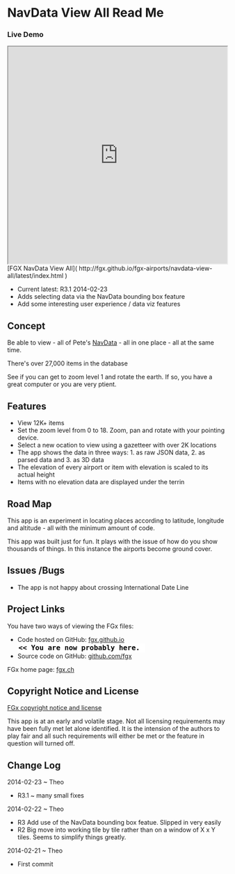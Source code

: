 NavData View All Read Me
========================

### Live Demo
<iframe src="http://fgx.github.io/fgx-airports/navdata-view-all/latest/index.html" width=100% height=500px class='overview' >
There is an `iframe` here. It is not visible when viewed on github.com/fgx. To view, please go to fgx.github.io. See 'Project Links' just below.
</iframe>
[FGX NavData View All]( http://fgx.github.io/fgx-airports/navdata-view-all/latest/index.html )

* Current latest: R3.1 2014-02-23
* Adds selecting data via the NavData bounding box feature
* Add some interesting user experience / data viz features

## Concept
Be able to view  - all of Pete's [NavData]( http://navdata.fgx.ch/ ) - all in one place - all at the same time.

There's over 27,000 items in the database

See if you can get to zoom level 1 and rotate the earth. If so, you have a great computer or you are very ptient.


## Features

* View 12K+ items
* Set the zoom level from 0 to 18. Zoom, pan and rotate with your pointing device.
* Select a new ocation to view using a gazetteer with over 2K locations
* The app shows the data in three ways: 1. as raw JSON data, 2. as parsed data and 3. as 3D data 
* The elevation of every airport or item with elevation is scaled to its actual height
* Items with no elevation data are displayed under the terrin

## Road Map
This app is an experiment in locating places according to latitude, longitude and altitude - all with the minimum amount of code. 

This app was built just for fun. It plays with the issue of how do you show thousands of things. In this instance the airports become ground cover.

## Issues /Bugs

* The app is not happy about crossing International Date Line

## Project Links

You have two ways of viewing the FGx files:

* Code hosted on GitHub: [fgx.github.io]( http://fgx.github.io/fgx-airports/navdata-view-all/ "view the files as apps." ) <input value="<< You are now probably here." size=28 style="font:bold 12pt monospace;border-width:0;" >  
* Source code on GitHub: [github.com/fgx]( https://github.com/fgx/fgx-airports/tree/gh-pages/navdata-view-all "View the files as source code." ) <scan style=display:none ><< You are now probably here.</scan>

FGx home page: [fgx.ch]( http://www.fgx.ch )

## Copyright Notice and License

[FGx copyright notice and license]( https://github.com/fgx/fgx.github.io/blob/master/fgx-copyright-notice-and-license.md )

This app is at an early and volatile stage. Not all licensing requirements may have been fully met let alone identified. It is the intension of the authors to play fair and all such requirements will either be met or the feature in question will turned off.


## Change Log

2014-02-23 ~ Theo

* R3.1 ~ many small fixes

2014-02-22 ~ Theo

* R3 Add use of the NavData bounding box featue. Slipped in very easily
* R2 Big move into working tile by tile rather than on a window of X x Y tiles. Seems to simplify things greatly.

2014-02-21 ~ Theo

* First commit







